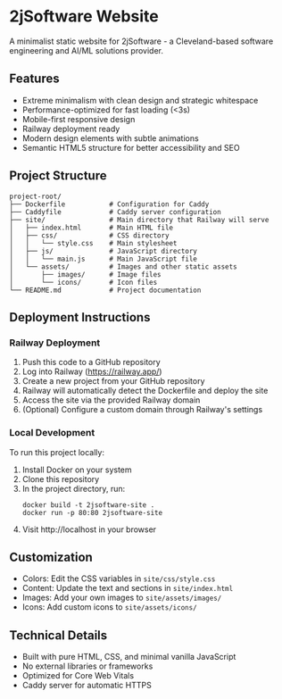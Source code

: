 # 2jSoftware Website

A minimalist static website for 2jSoftware - a Cleveland-based software engineering and AI/ML solutions provider.

## Features

- Extreme minimalism with clean design and strategic whitespace
- Performance-optimized for fast loading (<3s)
- Mobile-first responsive design
- Railway deployment ready
- Modern design elements with subtle animations
- Semantic HTML5 structure for better accessibility and SEO

## Project Structure

```
project-root/
├── Dockerfile           # Configuration for Caddy
├── Caddyfile            # Caddy server configuration
├── site/                # Main directory that Railway will serve
│   ├── index.html       # Main HTML file
│   ├── css/             # CSS directory
│   │   └── style.css    # Main stylesheet
│   ├── js/              # JavaScript directory
│   │   └── main.js      # Main JavaScript file
│   └── assets/          # Images and other static assets
│       ├── images/      # Image files
│       └── icons/       # Icon files
└── README.md            # Project documentation
```

## Deployment Instructions

### Railway Deployment

1. Push this code to a GitHub repository
2. Log into Railway (https://railway.app/)
3. Create a new project from your GitHub repository
4. Railway will automatically detect the Dockerfile and deploy the site
5. Access the site via the provided Railway domain
6. (Optional) Configure a custom domain through Railway's settings

### Local Development

To run this project locally:

1. Install Docker on your system
2. Clone this repository
3. In the project directory, run:
   ```
   docker build -t 2jsoftware-site .
   docker run -p 80:80 2jsoftware-site
   ```
4. Visit http://localhost in your browser

## Customization

- Colors: Edit the CSS variables in `site/css/style.css`
- Content: Update the text and sections in `site/index.html`
- Images: Add your own images to `site/assets/images/`
- Icons: Add custom icons to `site/assets/icons/`

## Technical Details

- Built with pure HTML, CSS, and minimal vanilla JavaScript
- No external libraries or frameworks
- Optimized for Core Web Vitals
- Caddy server for automatic HTTPS

